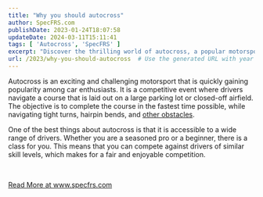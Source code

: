 ```yaml
---
title: "Why you should autocross"
author: SpecFRS.com
publishDate: 2023-01-24T18:07:58
updateDate: 2024-03-11T15:11:41
tags: [ 'Autocross', 'SpecFRS' ]
excerpt: "Discover the thrilling world of autocross, a popular motorsport where drivers compete to finish a challenging course in record time. Learn more at www.specfrs.com."
url: /2023/why-you-should-autocross  # Use the generated URL with year
---
```

<p>Autocross is an exciting and challenging motorsport that is quickly gaining popularity among car enthusiasts. It is a competitive event where drivers navigate a course that is laid out on a large parking lot or closed-off airfield. The objective is to complete the course in the fastest time possible, while navigating tight turns, hairpin bends, and <a href="https://www.specfrs.com/autocross-accident-why-you-need-autocross-insurance">other obstacles</a>.</p>  <p>One of the best things about autocross is that it is accessible to a wide range of drivers. Whether you are a seasoned pro or a beginner, there is a class for you. This means that you can compete against drivers of similar skill levels, which makes for a fair and enjoyable competition.</p>  <p>&nbsp;</p>  <a href="https://www.specfrs.com/why-you-should-autocross">Read More at www.specfrs.com</a>


